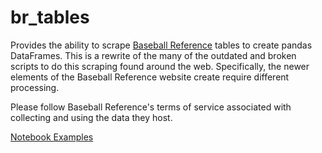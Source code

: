 # br_tables

Provides the ability to scrape [Baseball Reference](https://www.baseball-reference.com/) tables to create pandas DataFrames. This is a rewrite of the many of the outdated and broken scripts to do this scraping found around the web. Specifically, the newer elements of the Baseball Reference website create require different processing.

Please follow Baseball Reference's terms of service associated with collecting and using the data they host.

[Notebook Examples](Notebook%20Examples.ipynb)
